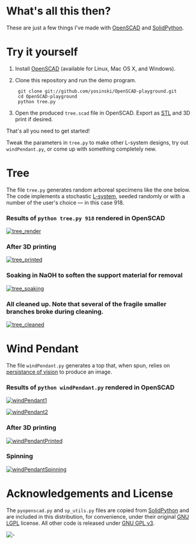 What's all this then?
=======================

These are just a few things I've made with [OpenSCAD](http://www.openscad.org/) and [SolidPython](https://github.com/SolidCode/SolidPython).



Try it yourself
=======================


1. Install [OpenSCAD](http://www.openscad.org/) (available for Linux, Mac OS X, and Windows).

2. Clone this repository and run the demo program.

        git clone git://github.com/yosinski/OpenSCAD-playground.git
        cd OpenSCAD-playground
        python tree.py

3. Open the produced ```tree.scad``` file in OpenSCAD. Export as [STL](http://en.wikipedia.org/wiki/STL_%28file_format%29) and 3D print if desired.

That's all you need to get started!

Tweak the parameters in ```tree.py``` to make other L-system designs, try out ```windPendant.py```, or come up with something completely new.



Tree
=======================

The file ```tree.py``` generates random arboreal specimens like the one below. The code implements a stochastic [L-system](http://en.wikipedia.org/wiki/L-system), seeded randomly or with a number of the user's choice &mdash; in this case 918.

### Results of ```python tree.py 918``` rendered in OpenSCAD

[![tree_render](https://github.com/yosinski/OpenSCAD-playground/raw/master/resultsTree918/tree_918_500.png)](https://github.com/yosinski/OpenSCAD-playground/raw/master/resultsTree918/tree_918.png)

### After 3D printing

[![tree_printed](https://github.com/yosinski/OpenSCAD-playground/raw/master/resultsTree918/tree_918_printed_500.jpg)](https://github.com/yosinski/OpenSCAD-playground/raw/master/resultsTree918/tree_918_printed.jpg)

### Soaking in NaOH to soften the support material for removal

[![tree_soaking](https://github.com/yosinski/OpenSCAD-playground/raw/master/resultsTree918/tree_918_soaking_500.jpg)](https://github.com/yosinski/OpenSCAD-playground/raw/master/resultsTree918/tree_918_soaking.jpg)

### All cleaned up. Note that several of the fragile smaller branches broke during cleaning.

[![tree_cleaned](https://github.com/yosinski/OpenSCAD-playground/raw/master/resultsTree918/tree_918_cleaned_500.jpg)](https://github.com/yosinski/OpenSCAD-playground/raw/master/resultsTree918/tree_918_cleaned.jpg)



Wind Pendant
=======================

The file ```windPendant.py``` generates a top that, when spun, relies on [persistance of vision](http://en.wikipedia.org/wiki/Persistence_of_vision) to produce an image.

### Results of ```python windPendant.py``` rendered in OpenSCAD

[![windPendant1](https://github.com/yosinski/OpenSCAD-playground/raw/master/resultsWindPendant/windPendant1_500.png)](https://github.com/yosinski/OpenSCAD-playground/raw/master/resultsWindPendant/windPendant1.png)

[![windPendant2](https://github.com/yosinski/OpenSCAD-playground/raw/master/resultsWindPendant/windPendant2_500.png)](https://github.com/yosinski/OpenSCAD-playground/raw/master/resultsWindPendant/windPendant2.png)

### After 3D printing

[![windPendantPrinted](https://github.com/yosinski/OpenSCAD-playground/raw/master/resultsWindPendant/windPendantPrinted_500.jpg)](https://github.com/yosinski/OpenSCAD-playground/raw/master/resultsWindPendant/windPendantPrinted.jpg)

### Spinning

[![windPendantSpinning](https://github.com/yosinski/OpenSCAD-playground/raw/master/resultsWindPendant/windPendantSpinning_500.jpg)](https://github.com/yosinski/OpenSCAD-playground/raw/master/resultsWindPendant/windPendantSpinning.jpg)



Acknowledgements and License
=======================

The ```pyopenscad.py``` and ```sp_utils.py``` files are copied from [SolidPython](https://github.com/SolidCode/SolidPython) and are included in this distribution, for convenience, under their original [GNU LGPL](http://www.gnu.org/licenses/lgpl.txt) license. All other code is released under [GNU GPL v3](http://www.gnu.org/licenses/gpl.txt).




![-](http://s.yosinski.com/1px_OpenSCAD-playground.png)
